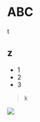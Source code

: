 # ABC
t
## z
* 1
* 2
* 3
>k
<img src="https://external-preview.redd.it/cg8k976AV52mDvDb5jDVJABPrSZ3tpi1aXhPjgcDTbw.png?auto=webp&s=1c205ba303c1fa0370b813ea83b9e1bddb7215eb"/>
